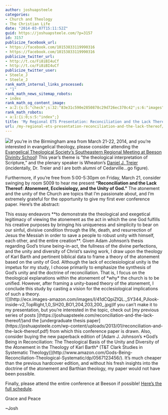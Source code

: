 ```yaml
---
author: joshuapsteele
categories:
- Church and Theology
- The Christian Life
date: "2014-03-07T15:11:52Z"
guid: https://joshuapsteele.com/?p=3157
id: 3157
publicize_facebook_url:
- https://facebook.com/10153833119990316
- https://facebook.com/10153833119990316
publicize_twitter_url:
- http://t.co/Fi8iBI4uCf
- http://t.co/Fi8iBI4uCf
publicize_twitter_user:
- Steele_J
- Steele_J
rank_math_internal_links_processed:
- "1"
rank_math_news_sitemap_robots:
- index
rank_math_og_content_image:
- a:2:{s:5:"check";s:32:"83e31c590e2850878c29d726ec370c42";s:6:"images";a:0:{}}
rank_math_robots:
- a:1:{i:0;s:5:"index";}
title: 'My Regional ETS Presentation: Reconciliation and the Lack Thereof'
url: /my-regional-ets-presentation-reconciliation-and-the-lack-thereof/
---
```


![](http://www.beesondivinity.com/assets/1346/11_cs070900557.jpg)If you’re in the Birmingham area from March 21-22, 2014, and you’re interested in evangelical theology, please consider attending the [Evangelical Theological Society’s Southeastern Regional Meeting at Beeson Divinity School](http://www.beesondivinity.com/ets)! This year’s theme is “the theological interpretation of Scripture,” and the plenary speaker is Wheaton’s [Daniel J. Treier](http://www.wheaton.edu/Academics/Faculty/T/Daniel-Treier) (incidentally, Dr. Treier and I are both alumni of Cedarville…go figure).

Furthermore, if you’re free from 5:00-5:30pm on Friday, March 21, consider swinging by room S009 to hear me present **“Reconciliation and the Lack Thereof: Atonement, Ecclesiology, and the Unity of God.”** The atonement and the unity of the Church are topics that I’m passionate about, and I’m extremely grateful for the opportunity to give my first ever conference paper. Here’s the abstract:

<div>This essay endeavors **to demonstrate the theological and exegetical legitimacy of viewing the atonement as the act in which the one God fulfills his creative purposes by bringing his uniqueness and simplicity to bear on our sinful, divisive condition through the life, death, and resurrection of Jesus the Messiah in order to save a people to robust unity with himself, each other, and the entire creation**. Given Adam Johnson’s thesis regarding God’s triune being-in-act, the fullness of the divine perfections, and the unity and diversity of Christ’s saving work, I draw upon the theology of Karl Barth and pertinent biblical data to frame a theory of the atonement based on the unity of God. Although the lack of ecclesiological unity is the impetus for my study, I choose primarily to emphasize the synthesis of God’s unity and the doctrine of reconciliation. That is, I focus on the theological explanations within the atonement of *why* the church is to be unified. However, after framing a unity-based theory of the atonement, I conclude this study by casting a vision for the ecclesiological implications of such a theory.

</div>![](http://ecx.images-amazon.com/images/I/41dCQpiZIQL._SY344_PJlook-inside-v2,TopRight,1,0_SH20_BO1,204,203,200_.jpg)If you can’t make it to my presentation, but you’re interested in the topic, check out [my previous series of posts ](https://joshuapsteele.com/reconciliation-and-the-lack-thereof/)and the [undergraduate thesis paper](https://joshuapsteele.com/wp-content/uploads/2013/01/reconciliation-and-the-lack-thereof.pdf) from which this conference paper is drawn. Also, consider buying the new paperback edition of [Adam J. Johnson’s *God’s Being in Reconciliation: The Theological Basis of the Unity and Diversity of the Atonement in the Theology of Karl Barth* (T&amp;T Clark Studies in Systematic Theology)](http://www.amazon.com/Gods-Being-Reconciliation-Theological-Systematic/dp/0567123456/). It’s much cheaper than the previous hardcover edition, and without his fresh insights into the doctrine of the atonement and Barthian theology, my paper would not have been possible.

Finally, please attend the entire conference at Beeson if possible! [Here’s the full schedule](http://www.beesondivinity.com/assets/1346/ets_southeast_2014_schedule_1_page.pdf).

Grace and Peace

~Josh